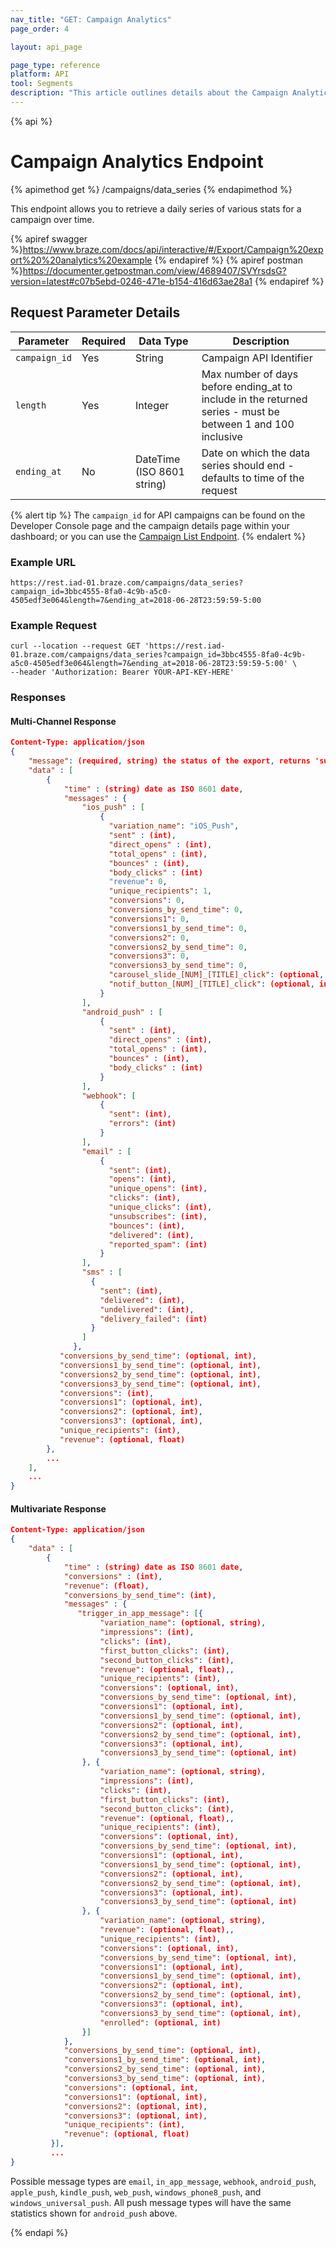 ```yaml
---
nav_title: "GET: Campaign Analytics"
page_order: 4

layout: api_page

page_type: reference
platform: API
tool: Segments
description: "This article outlines details about the Campaign Analytics endpoint."
---
```

{% api %}
# Campaign Analytics Endpoint
{% apimethod get %}
/campaigns/data_series
{% endapimethod %}

This endpoint allows you to retrieve a daily series of various stats for a campaign over time.

{% apiref swagger %}https://www.braze.com/docs/api/interactive/#/Export/Campaign%20export%20%20analytics%20example {% endapiref %}
{% apiref postman %}https://documenter.getpostman.com/view/4689407/SVYrsdsG?version=latest#c07b5ebd-0246-471e-b154-416d63ae28a1 {% endapiref %}


## Request Parameter Details

| Parameter | Required | Data Type | Description |
| --------- | -------- | --------- | ----------- |
| `campaign_id` | Yes | String | Campaign API Identifier |
| `length` | Yes | Integer | Max number of days before ending_at to include in the returned series - must be between 1 and 100 inclusive |
| `ending_at` | No | DateTime (ISO 8601 string) | Date on which the data series should end - defaults to time of the request |

{% alert tip %}
The `campaign_id` for API campaigns can be found on the Developer Console page and the campaign details page within your dashboard; or you can use the [Campaign List Endpoint](#campaign-list-endpoint).
{% endalert %}

### Example URL
`https://rest.iad-01.braze.com/campaigns/data_series?campaign_id=3bbc4555-8fa0-4c9b-a5c0-4505edf3e064&length=7&ending_at=2018-06-28T23:59:59-5:00`

### Example Request 
```
curl --location --request GET 'https://rest.iad-01.braze.com/campaigns/data_series?campaign_id=3bbc4555-8fa0-4c9b-a5c0-4505edf3e064&length=7&ending_at=2018-06-28T23:59:59-5:00' \
--header 'Authorization: Bearer YOUR-API-KEY-HERE'
```

### Responses

#### Multi-Channel Response

```json
Content-Type: application/json
{
    "message": (required, string) the status of the export, returns 'success' when completed without errors,
    "data" : [
        {
            "time" : (string) date as ISO 8601 date,
            "messages" : {
                "ios_push" : [
                    {
                      "variation_name": "iOS_Push",
                      "sent" : (int),
                      "direct_opens" : (int),
                      "total_opens" : (int),
                      "bounces" : (int),
                      "body_clicks" : (int)
                      "revenue": 0,
                      "unique_recipients": 1,
                      "conversions": 0,
                      "conversions_by_send_time": 0,
                      "conversions1": 0,
                      "conversions1_by_send_time": 0,
                      "conversions2": 0,
                      "conversions2_by_send_time": 0,
                      "conversions3": 0,
                      "conversions3_by_send_time": 0,
                      "carousel_slide_[NUM]_[TITLE]_click": (optional, int),
                      "notif_button_[NUM]_[TITLE]_click": (optional, int)
                    }
                ],
                "android_push" : [
                    {
                      "sent" : (int),
                      "direct_opens" : (int),
                      "total_opens" : (int),
                      "bounces" : (int),
                      "body_clicks" : (int)
                    }
                ],
                "webhook": [
                    {
                      "sent": (int),
                      "errors": (int)
                    }
                ],
                "email" : [
                    {
                      "sent": (int),
                      "opens": (int),
                      "unique_opens": (int),
                      "clicks": (int),
                      "unique_clicks": (int),
                      "unsubscribes": (int),
                      "bounces": (int),
                      "delivered": (int),
                      "reported_spam": (int)
                    }
                ],
                "sms" : [
                  {
                    "sent": (int),
                    "delivered": (int),
                    "undelivered": (int),
                    "delivery_failed": (int)
                  }
                ]
              },
           "conversions_by_send_time": (optional, int),
           "conversions1_by_send_time": (optional, int),
           "conversions2_by_send_time": (optional, int),
           "conversions3_by_send_time": (optional, int),
           "conversions": (int),
           "conversions1": (optional, int),
           "conversions2": (optional, int),
           "conversions3": (optional, int),
           "unique_recipients": (int),
           "revenue": (optional, float)
        },
        ...
    ],
    ...
}
```

#### Multivariate Response

```json
Content-Type: application/json
{
    "data" : [
        {
            "time" : (string) date as ISO 8601 date,
            "conversions" : (int),
            "revenue": (float),
            "conversions_by_send_time": (int),
            "messages" : {
               "trigger_in_app_message": [{
      				"variation_name": (optional, string),
      				"impressions": (int),
      				"clicks": (int),
      				"first_button_clicks": (int),
      				"second_button_clicks": (int),
      				"revenue": (optional, float),,
      				"unique_recipients": (int),
      				"conversions": (optional, int),
      				"conversions_by_send_time": (optional, int),
      				"conversions1": (optional, int),
      				"conversions1_by_send_time": (optional, int),
      				"conversions2": (optional, int),
      				"conversions2_by_send_time": (optional, int),
      				"conversions3": (optional, int),
      				"conversions3_by_send_time": (optional, int)
      			}, {
      				"variation_name": (optional, string),
      				"impressions": (int),
      				"clicks": (int),
      				"first_button_clicks": (int),
      				"second_button_clicks": (int),
      				"revenue": (optional, float),,
      				"unique_recipients": (int),
      				"conversions": (optional, int),
      				"conversions_by_send_time": (optional, int),
      				"conversions1": (optional, int),
      				"conversions1_by_send_time": (optional, int),
      				"conversions2": (optional, int),
      				"conversions2_by_send_time": (optional, int),
      				"conversions3": (optional, int).
      				"conversions3_by_send_time": (optional, int)
      			}, {
      				"variation_name": (optional, string),
      				"revenue": (optional, float),,
      				"unique_recipients": (int),
      				"conversions": (optional, int),
      				"conversions_by_send_time": (optional, int),
      				"conversions1": (optional, int),
      				"conversions1_by_send_time": (optional, int),
      				"conversions2": (optional, int),
      				"conversions2_by_send_time": (optional, int),
      				"conversions3": (optional, int),
      				"conversions3_by_send_time": (optional, int),
      				"enrolled": (optional, int)
      			}]
      		},
      		"conversions_by_send_time": (optional, int),
      		"conversions1_by_send_time": (optional, int),
      		"conversions2_by_send_time": (optional, int),
      		"conversions3_by_send_time": (optional, int),
      		"conversions": (optional, int,
      		"conversions1": (optional, int),
      		"conversions2": (optional, int),
      		"conversions3": (optional, int),
      		"unique_recipients": (int),
      		"revenue": (optional, float)
         }],
         ...
}
```

Possible message types are `email`, `in_app_message`, `webhook`, `android_push`, `apple_push`, `kindle_push`, `web_push`, `windows_phone8_push`, and `windows_universal_push`. All push message types will have the same statistics shown for `android_push` above.

{% endapi %}
